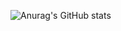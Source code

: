 ![Anurag's GitHub stats](https://github-readme-stats.vercel.app/api?username=Anderyly&show_icons=true&theme=radical)
